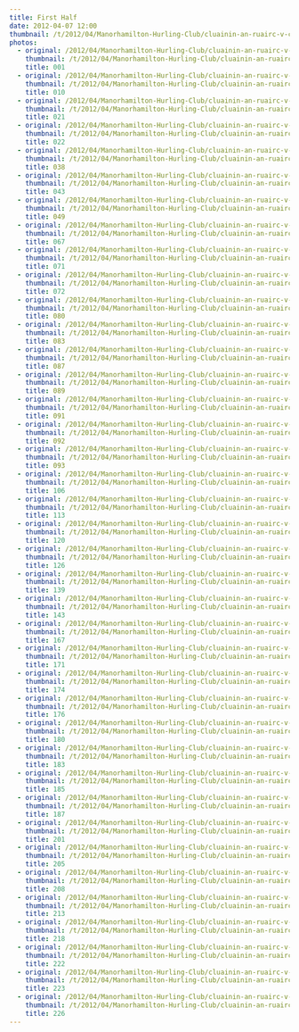 ```yaml
---
title: First Half
date: 2012-04-07 12:00
thumbnail: /t/2012/04/Manorhamilton-Hurling-Club/cluainin-an-ruairc-v-carrick-on-shannon/first-half/001.jpg
photos:
  - original: /2012/04/Manorhamilton-Hurling-Club/cluainin-an-ruairc-v-carrick-on-shannon/first-half/001.jpg
    thumbnail: /t/2012/04/Manorhamilton-Hurling-Club/cluainin-an-ruairc-v-carrick-on-shannon/first-half/001.jpg
    title: 001
  - original: /2012/04/Manorhamilton-Hurling-Club/cluainin-an-ruairc-v-carrick-on-shannon/first-half/010.jpg
    thumbnail: /t/2012/04/Manorhamilton-Hurling-Club/cluainin-an-ruairc-v-carrick-on-shannon/first-half/010.jpg
    title: 010
  - original: /2012/04/Manorhamilton-Hurling-Club/cluainin-an-ruairc-v-carrick-on-shannon/first-half/021.jpg
    thumbnail: /t/2012/04/Manorhamilton-Hurling-Club/cluainin-an-ruairc-v-carrick-on-shannon/first-half/021.jpg
    title: 021
  - original: /2012/04/Manorhamilton-Hurling-Club/cluainin-an-ruairc-v-carrick-on-shannon/first-half/022.jpg
    thumbnail: /t/2012/04/Manorhamilton-Hurling-Club/cluainin-an-ruairc-v-carrick-on-shannon/first-half/022.jpg
    title: 022
  - original: /2012/04/Manorhamilton-Hurling-Club/cluainin-an-ruairc-v-carrick-on-shannon/first-half/038.jpg
    thumbnail: /t/2012/04/Manorhamilton-Hurling-Club/cluainin-an-ruairc-v-carrick-on-shannon/first-half/038.jpg
    title: 038
  - original: /2012/04/Manorhamilton-Hurling-Club/cluainin-an-ruairc-v-carrick-on-shannon/first-half/043.jpg
    thumbnail: /t/2012/04/Manorhamilton-Hurling-Club/cluainin-an-ruairc-v-carrick-on-shannon/first-half/043.jpg
    title: 043
  - original: /2012/04/Manorhamilton-Hurling-Club/cluainin-an-ruairc-v-carrick-on-shannon/first-half/049.jpg
    thumbnail: /t/2012/04/Manorhamilton-Hurling-Club/cluainin-an-ruairc-v-carrick-on-shannon/first-half/049.jpg
    title: 049
  - original: /2012/04/Manorhamilton-Hurling-Club/cluainin-an-ruairc-v-carrick-on-shannon/first-half/067.jpg
    thumbnail: /t/2012/04/Manorhamilton-Hurling-Club/cluainin-an-ruairc-v-carrick-on-shannon/first-half/067.jpg
    title: 067
  - original: /2012/04/Manorhamilton-Hurling-Club/cluainin-an-ruairc-v-carrick-on-shannon/first-half/071.jpg
    thumbnail: /t/2012/04/Manorhamilton-Hurling-Club/cluainin-an-ruairc-v-carrick-on-shannon/first-half/071.jpg
    title: 071
  - original: /2012/04/Manorhamilton-Hurling-Club/cluainin-an-ruairc-v-carrick-on-shannon/first-half/072.jpg
    thumbnail: /t/2012/04/Manorhamilton-Hurling-Club/cluainin-an-ruairc-v-carrick-on-shannon/first-half/072.jpg
    title: 072
  - original: /2012/04/Manorhamilton-Hurling-Club/cluainin-an-ruairc-v-carrick-on-shannon/first-half/080.jpg
    thumbnail: /t/2012/04/Manorhamilton-Hurling-Club/cluainin-an-ruairc-v-carrick-on-shannon/first-half/080.jpg
    title: 080
  - original: /2012/04/Manorhamilton-Hurling-Club/cluainin-an-ruairc-v-carrick-on-shannon/first-half/083.jpg
    thumbnail: /t/2012/04/Manorhamilton-Hurling-Club/cluainin-an-ruairc-v-carrick-on-shannon/first-half/083.jpg
    title: 083
  - original: /2012/04/Manorhamilton-Hurling-Club/cluainin-an-ruairc-v-carrick-on-shannon/first-half/087.jpg
    thumbnail: /t/2012/04/Manorhamilton-Hurling-Club/cluainin-an-ruairc-v-carrick-on-shannon/first-half/087.jpg
    title: 087
  - original: /2012/04/Manorhamilton-Hurling-Club/cluainin-an-ruairc-v-carrick-on-shannon/first-half/089.jpg
    thumbnail: /t/2012/04/Manorhamilton-Hurling-Club/cluainin-an-ruairc-v-carrick-on-shannon/first-half/089.jpg
    title: 089
  - original: /2012/04/Manorhamilton-Hurling-Club/cluainin-an-ruairc-v-carrick-on-shannon/first-half/091.jpg
    thumbnail: /t/2012/04/Manorhamilton-Hurling-Club/cluainin-an-ruairc-v-carrick-on-shannon/first-half/091.jpg
    title: 091
  - original: /2012/04/Manorhamilton-Hurling-Club/cluainin-an-ruairc-v-carrick-on-shannon/first-half/092.jpg
    thumbnail: /t/2012/04/Manorhamilton-Hurling-Club/cluainin-an-ruairc-v-carrick-on-shannon/first-half/092.jpg
    title: 092
  - original: /2012/04/Manorhamilton-Hurling-Club/cluainin-an-ruairc-v-carrick-on-shannon/first-half/093.jpg
    thumbnail: /t/2012/04/Manorhamilton-Hurling-Club/cluainin-an-ruairc-v-carrick-on-shannon/first-half/093.jpg
    title: 093
  - original: /2012/04/Manorhamilton-Hurling-Club/cluainin-an-ruairc-v-carrick-on-shannon/first-half/106.jpg
    thumbnail: /t/2012/04/Manorhamilton-Hurling-Club/cluainin-an-ruairc-v-carrick-on-shannon/first-half/106.jpg
    title: 106
  - original: /2012/04/Manorhamilton-Hurling-Club/cluainin-an-ruairc-v-carrick-on-shannon/first-half/113.jpg
    thumbnail: /t/2012/04/Manorhamilton-Hurling-Club/cluainin-an-ruairc-v-carrick-on-shannon/first-half/113.jpg
    title: 113
  - original: /2012/04/Manorhamilton-Hurling-Club/cluainin-an-ruairc-v-carrick-on-shannon/first-half/120.jpg
    thumbnail: /t/2012/04/Manorhamilton-Hurling-Club/cluainin-an-ruairc-v-carrick-on-shannon/first-half/120.jpg
    title: 120
  - original: /2012/04/Manorhamilton-Hurling-Club/cluainin-an-ruairc-v-carrick-on-shannon/first-half/126.jpg
    thumbnail: /t/2012/04/Manorhamilton-Hurling-Club/cluainin-an-ruairc-v-carrick-on-shannon/first-half/126.jpg
    title: 126
  - original: /2012/04/Manorhamilton-Hurling-Club/cluainin-an-ruairc-v-carrick-on-shannon/first-half/139.jpg
    thumbnail: /t/2012/04/Manorhamilton-Hurling-Club/cluainin-an-ruairc-v-carrick-on-shannon/first-half/139.jpg
    title: 139
  - original: /2012/04/Manorhamilton-Hurling-Club/cluainin-an-ruairc-v-carrick-on-shannon/first-half/143.jpg
    thumbnail: /t/2012/04/Manorhamilton-Hurling-Club/cluainin-an-ruairc-v-carrick-on-shannon/first-half/143.jpg
    title: 143
  - original: /2012/04/Manorhamilton-Hurling-Club/cluainin-an-ruairc-v-carrick-on-shannon/first-half/167.jpg
    thumbnail: /t/2012/04/Manorhamilton-Hurling-Club/cluainin-an-ruairc-v-carrick-on-shannon/first-half/167.jpg
    title: 167
  - original: /2012/04/Manorhamilton-Hurling-Club/cluainin-an-ruairc-v-carrick-on-shannon/first-half/171.jpg
    thumbnail: /t/2012/04/Manorhamilton-Hurling-Club/cluainin-an-ruairc-v-carrick-on-shannon/first-half/171.jpg
    title: 171
  - original: /2012/04/Manorhamilton-Hurling-Club/cluainin-an-ruairc-v-carrick-on-shannon/first-half/174.jpg
    thumbnail: /t/2012/04/Manorhamilton-Hurling-Club/cluainin-an-ruairc-v-carrick-on-shannon/first-half/174.jpg
    title: 174
  - original: /2012/04/Manorhamilton-Hurling-Club/cluainin-an-ruairc-v-carrick-on-shannon/first-half/176.jpg
    thumbnail: /t/2012/04/Manorhamilton-Hurling-Club/cluainin-an-ruairc-v-carrick-on-shannon/first-half/176.jpg
    title: 176
  - original: /2012/04/Manorhamilton-Hurling-Club/cluainin-an-ruairc-v-carrick-on-shannon/first-half/180.jpg
    thumbnail: /t/2012/04/Manorhamilton-Hurling-Club/cluainin-an-ruairc-v-carrick-on-shannon/first-half/180.jpg
    title: 180
  - original: /2012/04/Manorhamilton-Hurling-Club/cluainin-an-ruairc-v-carrick-on-shannon/first-half/183.jpg
    thumbnail: /t/2012/04/Manorhamilton-Hurling-Club/cluainin-an-ruairc-v-carrick-on-shannon/first-half/183.jpg
    title: 183
  - original: /2012/04/Manorhamilton-Hurling-Club/cluainin-an-ruairc-v-carrick-on-shannon/first-half/185.jpg
    thumbnail: /t/2012/04/Manorhamilton-Hurling-Club/cluainin-an-ruairc-v-carrick-on-shannon/first-half/185.jpg
    title: 185
  - original: /2012/04/Manorhamilton-Hurling-Club/cluainin-an-ruairc-v-carrick-on-shannon/first-half/187.jpg
    thumbnail: /t/2012/04/Manorhamilton-Hurling-Club/cluainin-an-ruairc-v-carrick-on-shannon/first-half/187.jpg
    title: 187
  - original: /2012/04/Manorhamilton-Hurling-Club/cluainin-an-ruairc-v-carrick-on-shannon/first-half/201.jpg
    thumbnail: /t/2012/04/Manorhamilton-Hurling-Club/cluainin-an-ruairc-v-carrick-on-shannon/first-half/201.jpg
    title: 201
  - original: /2012/04/Manorhamilton-Hurling-Club/cluainin-an-ruairc-v-carrick-on-shannon/first-half/205.jpg
    thumbnail: /t/2012/04/Manorhamilton-Hurling-Club/cluainin-an-ruairc-v-carrick-on-shannon/first-half/205.jpg
    title: 205
  - original: /2012/04/Manorhamilton-Hurling-Club/cluainin-an-ruairc-v-carrick-on-shannon/first-half/208.jpg
    thumbnail: /t/2012/04/Manorhamilton-Hurling-Club/cluainin-an-ruairc-v-carrick-on-shannon/first-half/208.jpg
    title: 208
  - original: /2012/04/Manorhamilton-Hurling-Club/cluainin-an-ruairc-v-carrick-on-shannon/first-half/213.jpg
    thumbnail: /t/2012/04/Manorhamilton-Hurling-Club/cluainin-an-ruairc-v-carrick-on-shannon/first-half/213.jpg
    title: 213
  - original: /2012/04/Manorhamilton-Hurling-Club/cluainin-an-ruairc-v-carrick-on-shannon/first-half/218.jpg
    thumbnail: /t/2012/04/Manorhamilton-Hurling-Club/cluainin-an-ruairc-v-carrick-on-shannon/first-half/218.jpg
    title: 218
  - original: /2012/04/Manorhamilton-Hurling-Club/cluainin-an-ruairc-v-carrick-on-shannon/first-half/222.jpg
    thumbnail: /t/2012/04/Manorhamilton-Hurling-Club/cluainin-an-ruairc-v-carrick-on-shannon/first-half/222.jpg
    title: 222
  - original: /2012/04/Manorhamilton-Hurling-Club/cluainin-an-ruairc-v-carrick-on-shannon/first-half/223.jpg
    thumbnail: /t/2012/04/Manorhamilton-Hurling-Club/cluainin-an-ruairc-v-carrick-on-shannon/first-half/223.jpg
    title: 223
  - original: /2012/04/Manorhamilton-Hurling-Club/cluainin-an-ruairc-v-carrick-on-shannon/first-half/226.jpg
    thumbnail: /t/2012/04/Manorhamilton-Hurling-Club/cluainin-an-ruairc-v-carrick-on-shannon/first-half/226.jpg
    title: 226
---
```

